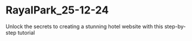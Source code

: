 # RayalPark_25-12-24
Unlock the secrets to creating a stunning hotel website with this step-by-step tutorial
